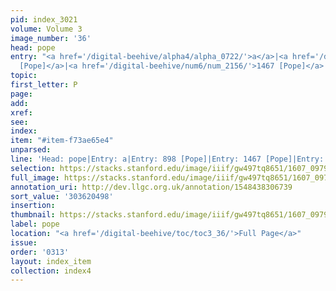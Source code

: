 ```yaml
---
pid: index_3021
volume: Volume 3
image_number: '36'
head: pope
entry: "<a href='/digital-beehive/alpha4/alpha_0722/'>a</a>|<a href='/digital-beehive/num4/num_1167/'>898
  [Pope]</a>|<a href='/digital-beehive/num6/num_2156/'>1467 [Pope]</a>|1860 [PAGE_MISSING]"
topic:
first_letter: P
page:
add:
xref:
see:
index:
item: "#item-f73ae65e4"
unparsed:
line: 'Head: pope|Entry: a|Entry: 898 [Pope]|Entry: 1467 [Pope]|Entry: 1860 [PAGE_MISSING]|#item-f73ae65e4'
selection: https://stacks.stanford.edu/image/iiif/gw497tq8651/1607_0979/1190,498,753,167/full/0/default.jpg
full_image: https://stacks.stanford.edu/image/iiif/gw497tq8651/1607_0979/full/full/0/default.jpg
annotation_uri: http://dev.llgc.org.uk/annotation/1548438306739
sort_value: '303620498'
insertion:
thumbnail: https://stacks.stanford.edu/image/iiif/gw497tq8651/1607_0979/1190,498,753,167/150,/0/default.jpg
label: pope
location: "<a href='/digital-beehive/toc/toc3_36/'>Full Page</a>"
issue:
order: '0313'
layout: index_item
collection: index4
---
```

